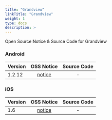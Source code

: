 ```yaml
---
title: "Grandview"
linkTitle: "Grandview"
weight: 1
type: docs
description: >
---
```


Open Source Notice & Source Code for Grandview

### Android

| Version | OSS Notice | Source Code |
|---|:---:|:---:|
| 1.2.12 | [notice](https://opensource.sktelecom.com/compliance_artifacts/grandview/android/1.2.12/grandview_android_1.2.12_OSS_Notice.html)  | - |

### iOS

| Version | OSS Notice | Source Code |
|---|:---:|:---:|
| 1.6 | [notice](https://opensource.sktelecom.com/compliance_artifacts/grandview/ios/1.6/grandview_ios_1.6_OSS_Notice.html)  | - |
